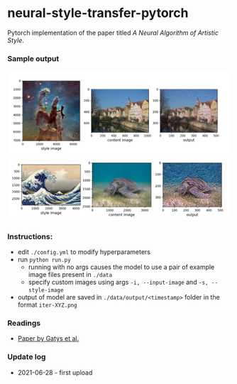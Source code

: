 # neural-style-transfer-pytorch

Pytorch implementation of the paper titled *A Neural Algorithm of Artistic Style*. 

### Sample output

![out1](./static/out1.png)
![out2](./static/out2.png)

### Instructions:

* edit `./config.yml` to modify hyperparameters
* run `python run.py`
    * running with no args causes the model to use a pair of example image files present in `./data`
    * specify custom images using args `-i, --input-image` and `-s, --style-image`
* output of model are saved in `./data/output/<timestamp>` folder in the format `iter-XYZ.png`

### Readings

* [Paper by Gatys et al.](https://arxiv.org/abs/1508.06576)

### Update log

* 2021-06-28 - first upload
